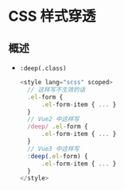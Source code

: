 # CSS 样式穿透

## 概述

+ `:deep(.class)`

  ```js
  <style lang="scss" scoped>
    // 这样写不生效的话
    .el-form {
        .el-form-item { ... }
    }
    // Vue2 中这样写
    /deep/ .el-form {
        .el-form-item { ... }
    }
    // Vue3 中这样写
    :deep(.el-form) {
        .el-form-item { ... }
    }
  </style>
  ```
